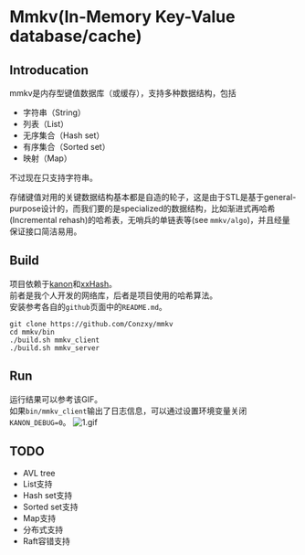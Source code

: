 # Mmkv(In-Memory Key-Value database/cache)
## Introducation
mmkv是内存型键值数据库（或缓存），支持多种数据结构，包括
* 字符串（String）
* 列表（List）
* 无序集合（Hash set）
* 有序集合（Sorted set）
* 映射（Map）

不过现在只支持字符串。

存储键值对用的关键数据结构基本都是自造的轮子，这是由于STL是基于general-purpose设计的，而我们要的是specialized的数据结构，比如渐进式再哈希(Incremental rehash)的哈希表，无哨兵的单链表等(see `mmkv/algo`)，并且经量保证接口简洁易用。

## Build
项目依赖于[kanon](https://github.com/Conzxy/kanon)和[xxHash](https://github.com/Cyan4973/xxHash)。<br>
前者是我个人开发的网络库，后者是项目使用的哈希算法。<br>
安装参考各自的`github`页面中的`README.md`。
```shell
git clone https://github.com/Conzxy/mmkv
cd mmkv/bin
./build.sh mmkv_client
./build.sh mmkv_server
```

## Run
运行结果可以参考该GIF。<br>
如果`bin/mmkv_client`输出了日志信息，可以通过设置环境变量关闭`KANON_DEBUG=0`。
![1.gif](https://s2.loli.net/2022/06/28/cB51DGmWg4APifl.gif)
## TODO
* AVL tree
* List支持
* Hash set支持
* Sorted set支持
* Map支持
* 分布式支持
* Raft容错支持

